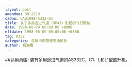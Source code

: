 ```yaml
---
layout: post
amendno: 39-2229
cadno: CAD1998-A332-03
title: 关于多用途进气道（MPAI）引起的飞行限制
date: 1998-06-09 00:00:00 +0800
effdate: 1998-06-09 00:00:00 +0800
tag: A332
categories: 民航中南管理局适航处
author: 祝海鹰
---
```


##适用范围:
装有多用途进气道的AS332C、C1、L和L1型直升机。

